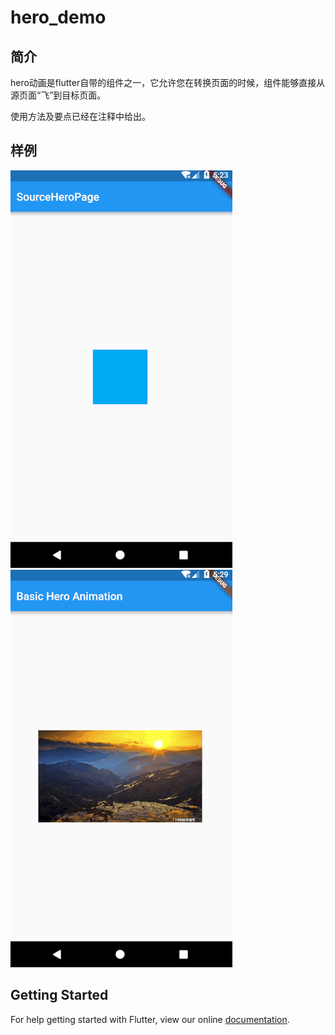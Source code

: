 # hero_demo
## 简介
hero动画是flutter自带的组件之一，它允许您在转换页面的时候，组件能够直接从源页面“飞”到目标页面。

使用方法及要点已经在注释中给出。
## 样例
![](../../../image/hero.png)
![](../../../image/hero3.png)

## Getting Started

For help getting started with Flutter, view our online
[documentation](https://flutter.io/).
